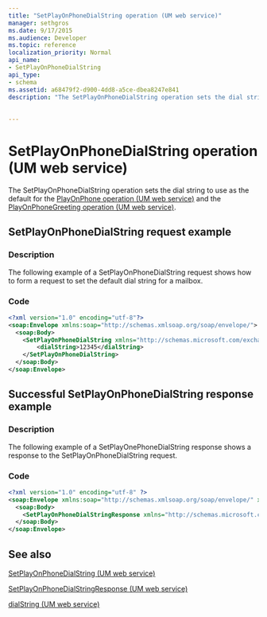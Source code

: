 ```yaml
---
title: "SetPlayOnPhoneDialString operation (UM web service)"
manager: sethgros
ms.date: 9/17/2015
ms.audience: Developer
ms.topic: reference
localization_priority: Normal
api_name:
- SetPlayOnPhoneDialString
api_type:
- schema
ms.assetid: a68479f2-d900-4dd8-a5ce-dbea8247e841
description: "The SetPlayOnPhoneDialString operation sets the dial string to use as the default for the PlayOnPhone operation (UM web service) and the PlayOnPhoneGreeting operation (UM web service)."
 
 
---
```


# SetPlayOnPhoneDialString operation (UM web service)

The SetPlayOnPhoneDialString operation sets the dial string to use as the default for the [PlayOnPhone operation (UM web service)](playonphone-operation-um-web-service.md) and the [PlayOnPhoneGreeting operation (UM web service)](playonphonegreeting-operation-um-web-service.md).
  
## SetPlayOnPhoneDialString request example

### Description

The following example of a SetPlayOnPhoneDialString request shows how to form a request to set the default dial string for a mailbox.
  
### Code

```XML
<?xml version="1.0" encoding="utf-8"?>
<soap:Envelope xmlns:soap="http://schemas.xmlsoap.org/soap/envelope/">
  <soap:Body>
    <SetPlayOnPhoneDialString xmlns="http://schemas.microsoft.com/exchange/services/2006/messages">
        <dialString>12345</dialString>
    </SetPlayOnPhoneDialString>
  </soap:Body>
</soap:Envelope>
```

## Successful SetPlayOnPhoneDialString response example

### Description

The following example of a SetPlayOnePhoneDialString response shows a response to the SetPlayOnPhoneDialString request.
  
### Code

```XML
<?xml version="1.0" encoding="utf-8" ?> 
<soap:Envelope xmlns:soap="http://schemas.xmlsoap.org/soap/envelope/" xmlns:xsi="http://www.w3.org/2001/XMLSchema-instance" xmlns:xsd="http://www.w3.org/2001/XMLSchema">
  <soap:Body>
    <SetPlayOnPhoneDialStringResponse xmlns="http://schemas.microsoft.com/exchange/services/2006/messages" /> 
  </soap:Body>
</soap:Envelope>
```

## See also



[SetPlayOnPhoneDialString (UM web service)](setplayonphonedialstring-um-web-service.md)
  
[SetPlayOnPhoneDialStringResponse (UM web service)](setplayonphonedialstringresponse-um-web-service.md)
  
[dialString (UM web service)](dialstring-um-web-service.md)

